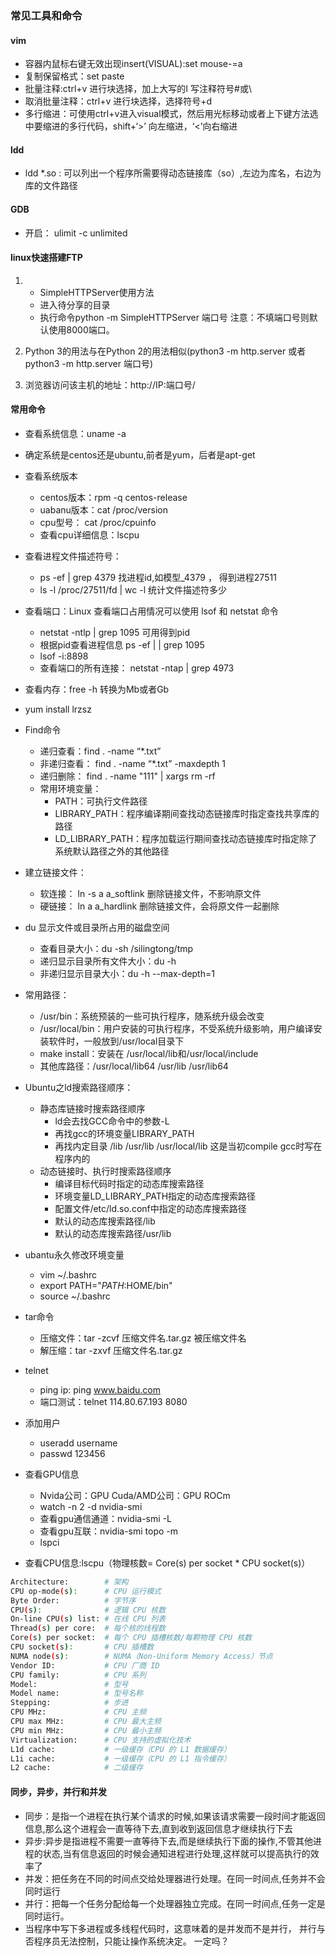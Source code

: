 ### 常见工具和命令
#### vim
- 容器内鼠标右键无效出现insert(VISUAL):set mouse-=a
- 复制保留格式：set paste
- 批量注释:ctrl+v 进行块选择，加上大写的I 写注释符号#或\\
- 取消批量注释：ctrl+v 进行块选择，选择符号+d
- 多行缩进：可使用ctrl+v进入visual模式，然后用光标移动或者上下键方法选中要缩进的多行代码，shift+‘>’ 向左缩进，‘<’向右缩进


#### ldd
- ldd *.so : 可以列出一个程序所需要得动态链接库（so）,左边为库名，右边为库的文件路径

#### GDB
- 开启： ulimit -c unlimited

#### linux快速搭建FTP
1. - SimpleHTTPServer使用方法
   - 进入待分享的目录 
   - 执行命令python -m SimpleHTTPServer 端口号 注意：不填端口号则默认使用8000端口。 
2. Python 3的用法与在Python 2的用法相似(python3 -m http.server  或者 python3 -m http.server 端口号)

3. 浏览器访问该主机的地址：http://IP:端口号/
#### 常用命令
- 查看系统信息：uname -a 
- 确定系统是centos还是ubuntu,前者是yum，后者是apt-get
- 查看系统版本
  - centos版本：rpm -q centos-release
  - uabanu版本：cat /proc/version
  - cpu型号： cat /proc/cpuinfo
  - 查看cpu详细信息：lscpu
- 查看进程文件描述符号：
  - ps -ef  |  grep 4379  找进程id,如模型_4379 ， 得到进程27511
  - ls -l /proc/27511/fd | wc -l 统计文件描述符多少  
- 查看端口：Linux 查看端口占用情况可以使用 lsof 和 netstat 命令
  - netstat -ntlp   | grep 1095 可用得到pid
  - 根据pid查看进程信息  ps -ef | | grep 1095
  - lsof -i:8898
  - 查看端口的所有连接： netstat -ntap | grep 4973
- 查看内存：free -h 转换为Mb或者Gb
- yum install lrzsz
- Find命令
  - 递归查看：find . -name “*.txt”
  - 非递归查看： find . -name “*.txt” -maxdepth 1
  - 递归删除： find . -name "111"  | xargs rm -rf
  - 常用环境变量：
    - PATH：可执行文件路径
    - LIBRARY_PATH：程序编译期间查找动态链接库时指定查找共享库的路径
    - LD_LIBRARY_PATH：程序加载运行期间查找动态链接库时指定除了系统默认路径之外的其他路径
- 建立链接文件：
  - 软连接： ln -s a a_softlink 删除链接文件，不影响原文件
  - 硬链接： ln a a_hardlink 删除链接文件，会将原文件一起删除
- du 显示文件或目录所占用的磁盘空间
  - 查看目录大小：du -sh /silingtong/tmp
  - 递归显示目录所有文件大小：du  -h 
  - 非递归显示目录大小：du -h --max-depth=1
- 常用路径：
  - /usr/bin：系统预装的一些可执行程序，随系统升级会改变
  - /usr/local/bin：用户安装的可执行程序，不受系统升级影响，用户编译安装软件时，一般放到/usr/local目录下
  - make install：安装在 /usr/local/lib和/usr/local/include
  - 其他库路径：/usr/local/lib64 /usr/lib /usr/lib64
- Ubuntu之ld搜索路径顺序：
  - 静态库链接时搜索路径顺序
    - ld会去找GCC命令中的参数-L
    - 再找gcc的环境变量LIBRARY_PATH
    - 再找内定目录 /lib /usr/lib /usr/local/lib 这是当初compile gcc时写在程序内的
  - 动态链接时、执行时搜索路径顺序
    -  编译目标代码时指定的动态库搜索路径
    -  环境变量LD_LIBRARY_PATH指定的动态库搜索路径
    -  配置文件/etc/ld.so.conf中指定的动态库搜索路径
    -  默认的动态库搜索路径/lib 
    -  默认的动态库搜索路径/usr/lib
 - ubantu永久修改环境变量
   - vim ~/.bashrc
   - export PATH="$PATH:$HOME/bin"
   - source ~/.bashrc
 - tar命令
   - 压缩文件：tar  -zcvf   压缩文件名.tar.gz   被压缩文件名
   - 解压缩：tar  -zxvf   压缩文件名.tar.gz
 - telnet 
   - ping ip: ping www.baidu.com
   - 端口测试：telnet 114.80.67.193 8080
 - 添加用户
   - useradd username
   - passwd 123456
- 查看GPU信息
  - Nvida公司：GPU Cuda/AMD公司：GPU  ROCm
  - watch -n 2 -d nvidia-smi
  - 查看gpu通信通道：nvidia-smi -L 
  - 查看gpu互联：nvidia-smi topo -m
  - lspci

- 查看CPU信息:lscpu（物理核数= Core(s) per socket * CPU socket(s)）
```bash
Architecture:        # 架构
CPU op-mode(s):      # CPU 运行模式
Byte Order:          # 字节序
CPU(s):              # 逻辑 CPU 核数
On-line CPU(s) list: # 在线 CPU 列表
Thread(s) per core:  # 每个核的线程数
Core(s) per socket:  # 每个 CPU 插槽核数/每颗物理 CPU 核数
CPU socket(s):       # CPU 插槽数
NUMA node(s):        # NUMA（Non-Uniform Memory Access）节点
Vendor ID:           # CPU 厂商 ID
CPU family:          # CPU 系列
Model:               # 型号
Model name:          # 型号名称
Stepping:            # 步进
CPU MHz:             # CPU 主频
CPU max MHz:         # CPU 最大主频
CPU min MHz:         # CPU 最小主频
Virtualization:      # CPU 支持的虚拟化技术
L1d cache:           # 一级缓存（CPU 的 L1 数据缓存）
L1i cache:           # 一级缓存（CPU 的 L1 指令缓存）
L2 cache:            # 二级缓存
```
#### 同步，异步，并行和并发

- 同步：是指一个进程在执行某个请求的时候,如果该请求需要一段时间才能返回信息,那么这个进程会一直等待下去,直到收到返回信息才继续执行下去
- 异步:异步是指进程不需要一直等待下去,而是继续执行下面的操作,不管其他进程的状态,当有信息返回的时候会通知进程进行处理,这样就可以提高执行的效率了
- 并发：把任务在不同的时间点交给处理器进行处理。在同一时间点,任务并不会同时运行
- 并行：把每一个任务分配给每一个处理器独立完成。在同一时间点,任务一定是同时运行。
- 当程序中写下多进程或多线程代码时，这意味着的是并发而不是并行， 并行与否程序员无法控制，只能让操作系统决定。 一定吗？
